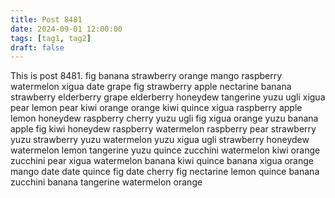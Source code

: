 ```yaml
---
title: Post 8481
date: 2024-09-01 12:00:00
tags: [tag1, tag2]
draft: false
---
```

This is post 8481.
fig
banana
strawberry
orange
mango
raspberry
watermelon
xigua
date
grape
fig
strawberry
apple
nectarine
banana
strawberry
elderberry
grape
elderberry
honeydew
tangerine
yuzu
ugli
xigua
pear
lemon
pear
kiwi
orange
orange
kiwi
quince
xigua
raspberry
apple
lemon
honeydew
raspberry
cherry
yuzu
ugli
fig
xigua
orange
yuzu
banana
apple
fig
kiwi
honeydew
raspberry
watermelon
raspberry
pear
strawberry
yuzu
strawberry
yuzu
watermelon
yuzu
xigua
ugli
strawberry
honeydew
watermelon
lemon
tangerine
yuzu
quince
zucchini
watermelon
kiwi
orange
zucchini
pear
xigua
watermelon
banana
kiwi
quince
banana
xigua
orange
mango
date
date
quince
fig
date
cherry
fig
nectarine
lemon
quince
banana
zucchini
banana
tangerine
watermelon
orange
